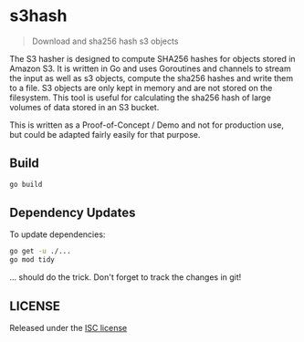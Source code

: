 # s3hash

> Download and sha256 hash s3 objects

The S3 hasher is designed to compute SHA256 hashes for objects stored in Amazon S3. It is written in Go and uses Goroutines and channels to stream the input as well as s3 objects, compute the sha256 hashes and write them to a file. S3 objects are only kept in memory and are not stored on the filesystem. This tool is useful for calculating the sha256 hash of large volumes of data stored in an S3 bucket.

This is written as a Proof-of-Concept / Demo and not for production use, but could be adapted fairly easily for that purpose.

## Build

```sh
go build
```

## Dependency Updates

To update dependencies:

```sh
go get -u ./...
go mod tidy
```

... should do the trick. Don't forget to track the changes in git!

## LICENSE

Released under the [ISC license](LICENSE)
